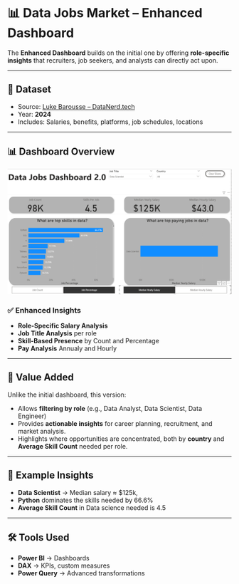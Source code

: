 # 📊 Data Jobs Market – Enhanced Dashboard

The **Enhanced Dashboard** builds on the initial one by offering **role-specific insights** that recruiters, job seekers, and analysts can directly act upon.  

---

## 📂 Dataset
- Source: [Luke Barousse – DataNerd.tech](https://datanerd.tech)  
- Year: **2024**  
- Includes: Salaries, benefits, platforms, job schedules, locations  

---

## 📊 Dashboard Overview
![Dashboard 2](/images/dashboard_v2.png)

### ✅ Enhanced Insights
- **Role-Specific Salary Analysis**   
- **Job Title Analysis** per role  
- **Skill-Based Presence** by Count and Percentage  
- **Pay Analysis** Annualy and Hourly

---

## 🔎 Value Added
Unlike the initial dashboard, this version:  
- Allows **filtering by role** (e.g., Data Analyst, Data Scientist, Data Engineer)  
- Provides **actionable insights** for career planning, recruitment, and market analysis.  
- Highlights where opportunities are concentrated, both by **country** and **Average Skill Count** needed per role.  

---

## 🚀 Example Insights
- **Data Scientist** → Median salary ≈ $125k, 
- **Python** dominates the skills needed by 66.6%
- **Average Skill Count** in Data science needed is 4.5

---

## 🛠 Tools Used
- **Power BI** → Dashboards  
- **DAX** → KPIs, custom measures  
- **Power Query** → Advanced transformations  
